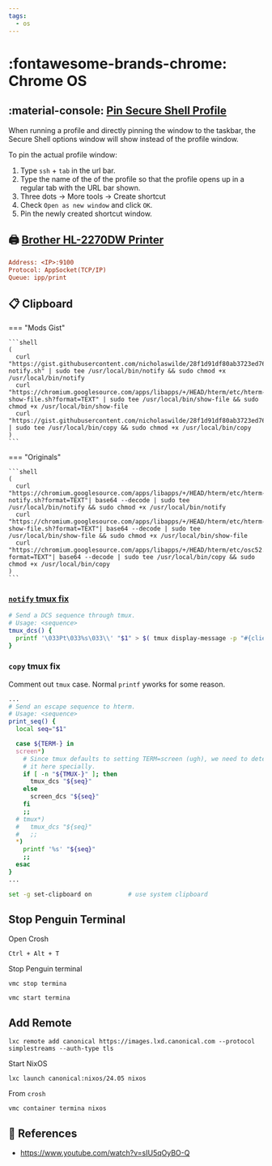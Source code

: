 ```yaml
---
tags:
  - os
---
```

# :fontawesome-brands-chrome: Chrome OS

## :material-console: [Pin Secure Shell Profile][3]

When running a profile and directly pinning the window to the taskbar, the Secure Shell options window
will show instead of the profile window.

To pin the actual profile window:

1. Type `ssh` + `tab` in the url bar.
2. Type the name of the of the profile so that the profile opens up in a regular tab with the URL bar shown.
3. Three dots -> More tools -> Create shortcut
4. Check `Open as new window` and click `OK`.
5. Pin the newly created shortcut window.

## :printer: [Brother HL-2270DW Printer][2]

```ini
Address: <IP>:9100
Protocol: AppSocket(TCP/IP)
Queue: ipp/print
```

## :clipboard: Clipboard

=== "Mods Gist"

    ```shell
    (
      curl "https://gist.githubusercontent.com/nicholaswilde/28f1d91df80ab3723ed7697460349ac8/raw/280fa16599e64745cc7f4e71df265ae1aafbf331/term-notify.sh" | sudo tee /usr/local/bin/notify && sudo chmod +x /usr/local/bin/notify
      curl "https://chromium.googlesource.com/apps/libapps/+/HEAD/hterm/etc/hterm-show-file.sh?format=TEXT" | sudo tee /usr/local/bin/show-file && sudo chmod +x /usr/local/bin/show-file
      curl "https://gist.githubusercontent.com/nicholaswilde/28f1d91df80ab3723ed7697460349ac8/raw/280fa16599e64745cc7f4e71df265ae1aafbf331/osc52.sh" | sudo tee /usr/local/bin/copy && sudo chmod +x /usr/local/bin/copy
    )
    ```

=== "Originals"

    ```shell
    (
      curl "https://chromium.googlesource.com/apps/libapps/+/HEAD/hterm/etc/hterm-notify.sh?format=TEXT"| base64 --decode | sudo tee /usr/local/bin/notify && sudo chmod +x /usr/local/bin/notify
      curl "https://chromium.googlesource.com/apps/libapps/+/HEAD/hterm/etc/hterm-show-file.sh?format=TEXT"| base64 --decode | sudo tee /usr/local/bin/show-file && sudo chmod +x /usr/local/bin/show-file
      curl "https://chromium.googlesource.com/apps/libapps/+/HEAD/hterm/etc/osc52.sh?format=TEXT"| base64 --decode | sudo tee /usr/local/bin/copy && sudo chmod +x /usr/local/bin/copy
    )
    ```

### [`notify` tmux fix](https://github.com/tmux/tmux/issues/2136#issuecomment-605307331)

```bash
# Send a DCS sequence through tmux.
# Usage: <sequence>
tmux_dcs() {
  printf '\033Pt\033%s\033\\' "$1" > $( tmux display-message -p "#{client_tty}" )
}

```

### `copy` tmux fix

Comment out `tmux` case. Normal `printf` yworks for some reason.

```bash
...
# Send an escape sequence to hterm.
# Usage: <sequence>
print_seq() {
  local seq="$1"

  case ${TERM-} in
  screen*)
    # Since tmux defaults to setting TERM=screen (ugh), we need to detect
    # it here specially.
    if [ -n "${TMUX-}" ]; then
      tmux_dcs "${seq}"
    else
      screen_dcs "${seq}"
    fi
    ;;
  # tmux*)
  #   tmux_dcs "${seq}"
  #   ;;
  *)
    printf '%s' "${seq}"
    ;;
  esac
}
...
```

```bash title="~/.config/tmux/tmux.conf"
set -g set-clipboard on          # use system clipboard
```

## Stop Penguin Terminal

Open Crosh

```shell
Ctrl + Alt + T
```

Stop Penguin terminal

```shell
vmc stop termina
```

```shell
vmc start termina
```

## Add Remote

```shell
lxc remote add canonical https://images.lxd.canonical.com --protocol simplestreams --auth-type tls
```

Start NixOS

```shell
lxc launch canonical:nixos/24.05 nixos
```

From `crosh`

```shell
vmc container termina nixos
```

## :link: References

- <https://www.youtube.com/watch?v=sIU5qOyBO-Q>

[1]: <https://adamtheautomator.com/ssh-chrome-extension/#Connecting_to_a_Remote_Host_using_the_Search_Bar>
[2]: <https://www.reddit.com/r/chromeos/comments/7n3jc1/setting_up_brother_hl2270dw_printer_on_chromebook/>
[3]: <https://chromium.googlesource.com/apps/libapps/+/HEAD/nassh/docs/FAQ.md#can-i-create-bookmarks-to-specific-sites>
